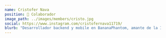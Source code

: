 ```yaml
---
name: Cristofer Nava
position: 👾 Colaborador
image_path: ../images/members/cristo.jpg
social: https://www.instagram.com/cristofernava11719/
blurb: "Desarrollador backend y mobile en BananaPhantom, amante de la IA. Me gustan los boneless de buffalo."
---
```

